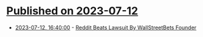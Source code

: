 # [Published on 2023-07-12](index.md)

* [2023-07-12, 16:40:00](https://yro.slashdot.org/story/23/07/12/1330255/reddit-beats-lawsuit-by-wallstreetbets-founder?utm_source=rss1.0mainlinkanon&utm_medium=feed) - [Reddit Beats Lawsuit By WallStreetBets Founder](https://yro.slashdot.org/story/23/07/12/1330255/reddit-beats-lawsuit-by-wallstreetbets-founder?utm_source=rss1.0mainlinkanon&utm_medium=feed)
